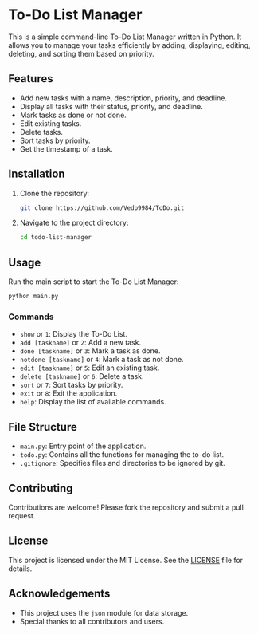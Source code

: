 # To-Do List Manager

This is a simple command-line To-Do List Manager written in Python. It allows you to manage your tasks efficiently by adding, displaying, editing, deleting, and sorting them based on priority.

## Features

- Add new tasks with a name, description, priority, and deadline.
- Display all tasks with their status, priority, and deadline.
- Mark tasks as done or not done.
- Edit existing tasks.
- Delete tasks.
- Sort tasks by priority.
- Get the timestamp of a task.

## Installation

1. Clone the repository:
    ```sh
    git clone https://github.com/Vedp9984/ToDo.git
    ```
2. Navigate to the project directory:
    ```sh
    cd todo-list-manager
    ```

## Usage

Run the main script to start the To-Do List Manager:
```sh
python main.py
```

### Commands

- `show` or `1`: Display the To-Do List.
- `add [taskname]` or `2`: Add a new task.
- `done [taskname]` or `3`: Mark a task as done.
- `notdone [taskname]` or `4`: Mark a task as not done.
- `edit [taskname]` or `5`: Edit an existing task.
- `delete [taskname]` or `6`: Delete a task.
- `sort` or `7`: Sort tasks by priority.
- `exit` or `8`: Exit the application.
- `help`: Display the list of available commands.

## File Structure

- `main.py`: Entry point of the application.
- `todo.py`: Contains all the functions for managing the to-do list.
- `.gitignore`: Specifies files and directories to be ignored by git.

## Contributing

Contributions are welcome! Please fork the repository and submit a pull request.

## License

This project is licensed under the MIT License. See the [LICENSE](LICENSE) file for details.

## Acknowledgements

- This project uses the `json` module for data storage.
- Special thanks to all contributors and users.

